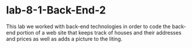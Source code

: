 # lab-8-1-Back-End-2

This lab we worked with back-end technologies in order to code the back-end portion of a web site that keeps track of houses and their addresses and prices as well as adds a picture to the liting.
